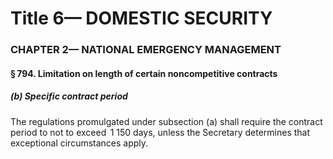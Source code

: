 
# Title 6— DOMESTIC SECURITY
### CHAPTER 2— NATIONAL EMERGENCY MANAGEMENT
#### § 794. Limitation on length of certain noncompetitive contracts
##### (b) Specific contract period

The regulations promulgated under subsection (a) shall require the contract period to not to exceed  1 150 days, unless the Secretary determines that exceptional circumstances apply.

